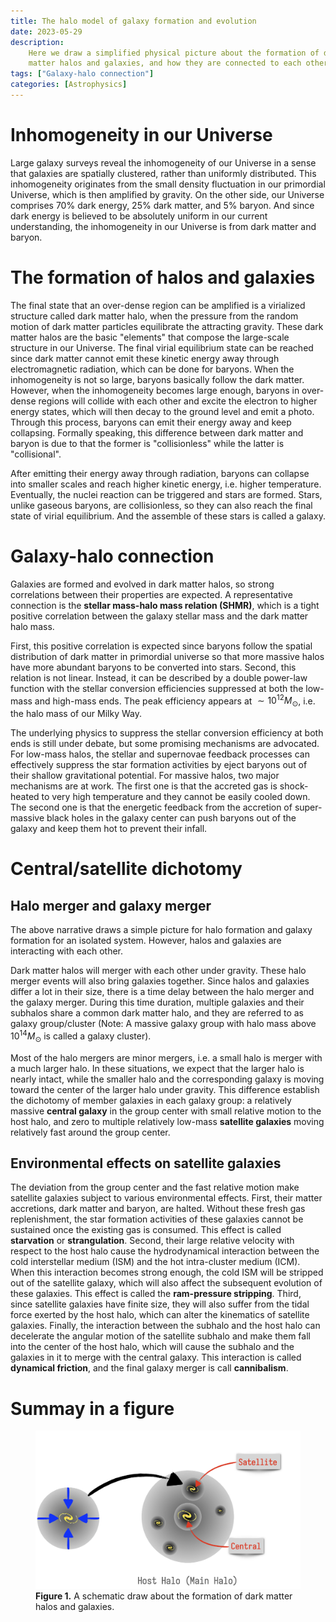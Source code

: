 ```yaml
---
title: The halo model of galaxy formation and evolution
date: 2023-05-29
description:
    Here we draw a simplified physical picture about the formation of dark
    matter halos and galaxies, and how they are connected to each other.
tags: ["Galaxy-halo connection"]
categories: [Astrophysics]
---
```


# Inhomogeneity in our Universe

Large galaxy surveys reveal the inhomogeneity of our Universe in a sense that
galaxies are spatially clustered, rather than uniformly distributed. This
inhomogeneity originates from the small density fluctuation in our primordial
Universe, which is then amplified by gravity. On the other side, our Universe
comprises 70% dark energy, 25% dark matter, and 5% baryon. And since dark energy
is believed to be absolutely uniform in our current understanding, the
inhomogeneity in our Universe is from dark matter and baryon.

# The formation of halos and galaxies

The final state that an over-dense region can be amplified is a virialized
structure called dark matter halo, when the pressure from the random motion of
dark matter particles equilibrate the attracting gravity. These dark matter
halos are the basic "elements" that compose the large-scale structure in our
Universe. The final virial equilibrium state can be reached since dark matter
cannot emit these kinetic energy away through electromagnetic radiation, which
can be done for baryons. When the inhomogeneity is not so large, baryons
basically follow the dark matter. However, when the inhomogeneity becomes large
enough, baryons in over-dense regions will collide with each other and excite
the electron to higher energy states, which will then decay to the ground level
and emit a photo. Through this process, baryons can emit their energy away and
keep collapsing. Formally speaking, this difference between dark matter and
baryon is due to that the former is "collisionless" while the latter is
"collisional".

After emitting their energy away through radiation, baryons can collapse into
smaller scales and reach higher kinetic energy, i.e. higher temperature.
Eventually, the nuclei reaction can be triggered and stars are formed. Stars,
unlike gaseous baryons, are collisionless, so they can also reach the final
state of virial equilibrium. And the assemble of these stars is called a galaxy.

# Galaxy-halo connection

Galaxies are formed and evolved in dark matter halos, so strong correlations
between their properties are expected. A representative connection is the
**stellar mass-halo mass relation (SHMR)**, which is a tight positive
correlation between the galaxy stellar mass and the dark matter halo mass.

First, this positive correlation is expected since baryons follow the spatial
distribution of dark matter in primordial universe so that more massive halos
have more abundant baryons to be converted into stars. Second, this relation is
not linear. Instead, it can be described by a double power-law function with the
stellar conversion efficiencies suppressed at both the low-mass and high-mass
ends. The peak efficiency appears at $\sim 10^{12}M_\odot$, i.e. the halo mass
of our Milky Way.

The underlying physics to suppress the stellar conversion efficiency at both
ends is still under debate, but some promising mechanisms are advocated. For
low-mass halos, the stellar and supernovae feedback processes can effectively
suppress the star formation activities by eject baryons out of their shallow
gravitational potential. For massive halos, two major mechanisms are at work.
The first one is that the accreted gas is shock-heated to very high temperature
and they cannot be easily cooled down. The second one is that the energetic
feedback from the accretion of super-massive black holes in the galaxy center
can push baryons out of the galaxy and keep them hot to prevent their infall.

# Central/satellite dichotomy

## Halo merger and galaxy merger

The above narrative draws a simple picture for halo formation and galaxy
formation for an isolated system. However, halos and galaxies are interacting
with each other.

Dark matter halos will merger with each other under gravity. These halo merger
events will also bring galaxies together. Since halos and galaxies differ a lot
in their size, there is a time delay between the halo merger and the galaxy
merger. During this time duration, multiple galaxies and their subhalos share a
common dark matter halo, and they are referred to as galaxy group/cluster (Note:
A massive galaxy group with halo mass above $10^{14}M_\odot$ is called a galaxy
cluster).

Most of the halo mergers are minor mergers, i.e. a small halo is merger with a
much larger halo. In these situations, we expect that the larger halo is nearly
intact, while the smaller halo and the corresponding galaxy is moving toward the
center of the larger halo under gravity. This difference establish the dichotomy
of member galaxies in each galaxy group: a relatively massive **central galaxy**
in the group center with small relative motion to the host halo, and zero to
multiple relatively low-mass **satellite galaxies** moving relatively fast
around the group center.

## Environmental effects on satellite galaxies

The deviation from the group center and the fast relative motion make satellite
galaxies subject to various environmental effects. First, their matter
accretions, dark matter and baryon, are halted. Without these fresh gas
replenishment, the star formation activities of these galaxies cannot be
sustained once the existing gas is consumed. This effect is called
**starvation** or **strangulation**. Second, their large relative velocity with
respect to the host halo cause the hydrodynamical interaction between the cold
interstellar medium (ISM) and the hot intra-cluster medium (ICM). When this
interaction becomes strong enough, the cold ISM will be stripped out of the
satellite galaxy, which will also affect the subsequent evolution of these
galaxies. This effect is called the **ram-pressure stripping**. Third, since
satellite galaxies have finite size, they will also suffer from the tidal force
exerted by the host halo, which can alter the kinematics of satellite galaxies.
Finally, the interaction between the subhalo and the host halo can decelerate
the angular motion of the satellite subhalo and make them fall into the center
of the host halo, which will cause the subhalo and the galaxies in it to merge
with the central galaxy. This interaction is called **dynamical friction**, and
the final galaxy merger is call **cannibalism**.

# Summay in a figure

<figure id="fig1">
<img src="/blog/image/halo_model_fig1.png" width=740>
<figcaption>
<strong> Figure 1.</strong>
A schematic draw about the formation of dark matter halos and galaxies.
</figcaption>
</figure>
